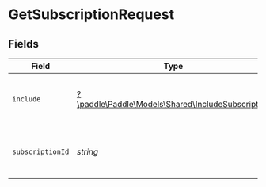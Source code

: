 # GetSubscriptionRequest


## Fields

| Field                                                                                           | Type                                                                                            | Required                                                                                        | Description                                                                                     | Example                                                                                         |
| ----------------------------------------------------------------------------------------------- | ----------------------------------------------------------------------------------------------- | ----------------------------------------------------------------------------------------------- | ----------------------------------------------------------------------------------------------- | ----------------------------------------------------------------------------------------------- |
| `include`                                                                                       | [?\paddle\Paddle\Models\Shared\IncludeSubscription](../../Models/Shared/IncludeSubscription.md) | :heavy_minus_sign:                                                                              | Include related entities in the response.                                                       |                                                                                                 |
| `subscriptionId`                                                                                | *string*                                                                                        | :heavy_check_mark:                                                                              | Paddle ID of the subscription entity to work with.                                              | sub_01gvne45dvdhg5gdxrz6hh511r                                                                  |